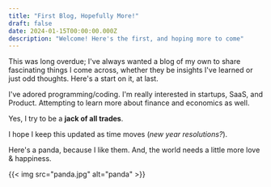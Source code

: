 ```yaml
---
title: "First Blog, Hopefully More!"
draft: false
date: 2024-01-15T00:00:00.000Z
description: "Welcome! Here's the first, and hoping more to come"
---
```


This was long overdue; I've always wanted a blog of my own to share fascinating things I come across, whether they be insights I've learned or just odd thoughts. Here's a start on it, at last.


I've adored programming/coding.  I'm really interested in startups, SaaS, and Product. Attempting to learn more about finance and economics as well.


Yes, I try to be a **jack of all trades**.



I hope I keep this updated as time moves (*new year resolutions?*). 


Here's a panda, because I like them. And, the world needs a little more love & happiness.

{{< img
  src="panda.jpg"
  alt="panda" >}}

